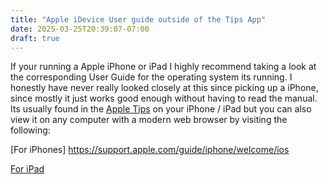 ```yaml
---
title: "Apple iDevice User guide outside of the Tips App"
date: 2025-03-25T20:39:07-07:00
draft: true
---
```

If your running a Apple iPhone or iPad  I highly recommend taking a look at the  corresponding User Guide for the operating system its running. I honestly have never really looked closely at this since picking up a iPhone, since mostly it just works good enough without having to read the manual.  Its usually found in the [Apple Tips](https://apps.apple.com/us/app/tips/id1069509450) on your iPhone / iPad but you can also view it on any computer with a modern web browser by visiting the following:

[For iPhones] https://support.apple.com/guide/iphone/welcome/ios

[For iPad]()